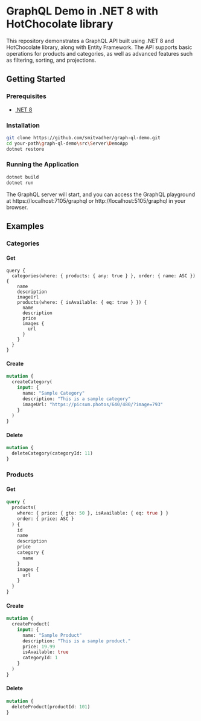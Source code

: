 # GraphQL Demo in .NET 8 with HotChocolate library
This repository demonstrates a GraphQL API built using .NET 8 and HotChocolate library, along with Entity Framework. The API supports basic operations for products and categories, as well as advanced features such as filtering, sorting, and projections.

## Getting Started
### Prerequisites
- [.NET 8](https://dotnet.microsoft.com/download/dotnet/8.0)

### Installation
```bash
git clone https://github.com/smitvadher/graph-ql-demo.git
cd your-path\graph-ql-demo\src\Server\DemoApp
dotnet restore
```
### Running the Application
```bash
dotnet build
dotnet run
```
The GraphQL server will start, and you can access the GraphQL playground at https://localhost:7105/graphql or http://localhost:5105/graphql in your browser.

## Examples

### Categories
#### Get
```graphql'
query {
  categories(where: { products: { any: true } }, order: { name: ASC }) {
    name
    description
    imageUrl
    products(where: { isAvailable: { eq: true } }) {
      name
      description
      price
      images {
        url
      }
    }
  }
}
```
#### Create
```graphql
mutation {
  createCategory(
    input: {
      name: "Sample Category"
      description: "This is a sample category"
      imageUrl: "https://picsum.photos/640/480/?image=793"
    }
  )
}
```
#### Delete
```graphql
mutation {
  deleteCategory(categoryId: 11)
}
```

### Products
#### Get
```graphql
query {
  products(
    where: { price: { gte: 50 }, isAvailable: { eq: true } }
    order: { price: ASC }
  ) {
    id
    name
    description
    price
    category {
      name
    }
    images {
      url
    }
  }
}
```
#### Create
```graphql
mutation {
  createProduct(
    input: {
      name: "Sample Product"
      description: "This is a sample product."
      price: 19.99
      isAvailable: true
      categoryId: 1
    }
  )
}
```
#### Delete
```graphql
mutation {
  deleteProduct(productId: 101)
}
```
